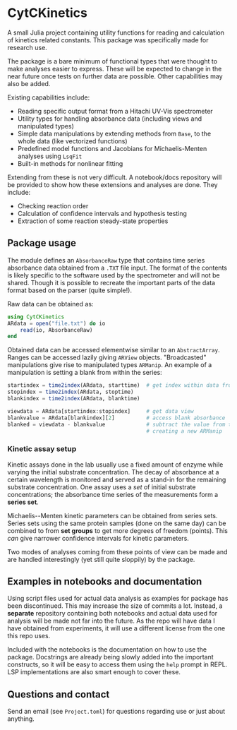 # CytCKinetics

A small Julia project containing utility functions for reading and calculation of kinetics related
constants. This package was specifically made for research use.

The package is a bare minimum of functional types that were thought to make analyses easier to
express. These will be expected to change in the near future once tests on further data are
possible. Other capabilities may also be added.

Existing capabilities include:
- Reading specific output format from a Hitachi UV-Vis spectrometer
- Utility types for handling absorbance data (including views and manipulated types)
- Simple data manipulations by extending methods from `Base`, to the whole data (like vectorized functions)
- Predefined model functions and Jacobians for Michaelis-Menten analyses using `LsqFit`
- Built-in methods for nonlinear fitting

Extending from these is not very difficult. A notebook/docs repository will be provided to show how
these extensions and analyses are done. They include:
- Checking reaction order
- Calculation of confidence intervals and hypothesis testing
- Extraction of some reaction steady-state properties

## Package usage

The module defines an `AbsorbanceRaw` type that contains time series
absorbance data obtained from a `.TXT` file input. The format of the
contents is likely specific to the software used by the spectrometer
and will not be shared. Though it is possible to recreate the
important parts of the data format based on the parser (quite simple!).

Raw data can be obtained as:
```julia
using CytCKinetics
ARdata = open("file.txt") do io
    read(io, AbsorbanceRaw)
end
```

Obtained data can be accessed elementwise similar to an `AbstractArray`.
Ranges can be accessed lazily giving `ARView` objects. "Broadcasted"
manipulations give rise to manipulated types `ARManip`. An example
of a manipulation is setting a blank from within the series:
```julia
startindex = time2index(ARdata, starttime)  # get index within data from time
stopindex = time2index(ARdata, stoptime)
blankindex = time2index(ARdata, blanktime)

viewdata = ARdata[startindex:stopindex]     # get data view
blankvalue = ARdata[blankindex][2]          # access blank absorbance
blanked = viewdata - blankvalue             # subtract the value from the entire view
                                            # creating a new ARManip
```

### Kinetic assay setup

Kinetic assays done in the lab usually use a fixed amount of enzyme while varying the initial
substrate concentration. The decay of absorbance at a certain wavelength is monitored and served as
a stand-in for the remaining substrate concentration. One assay uses a _set_ of initial substrate
concentrations; the absorbance time series of the measurements form a **series set**.

Michaelis--Menten kinetic parameters can be obtained from series sets. Series sets using the same
protein samples (done on the same day) can be combined to from **set groups** to get more degrees of
freedom (points). This _can_ give narrower confidence intervals for kinetic parameters.

Two modes of analyses coming from these points of view can be made and are handled interestingly
(yet still quite sloppily) by the package.

## Examples in notebooks and documentation

Using script files used for actual data analysis as examples for package has been discontinued. This
may increase the size of commits a lot. Instead, a **separate** repository containing both notebooks
and actual data used for analysis will be made not far into the future. As the repo will have data
I have obtained from experiments, it will use a different license from the one this repo uses.

Included with the notebooks is the documentation on how to use the package. Docstrings are already
being slowly added into the important constructs, so it will be easy to access them using the `help`
prompt in REPL. LSP implementations are also smart enough to cover these.

## Questions and contact

Send an email (see `Project.toml`) for questions regarding use or just about anything.

